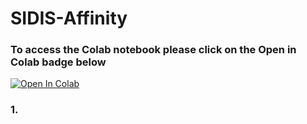 # SIDIS-Affinity

### To access the Colab notebook please click on the Open in Colab badge below

[![Open In Colab](https://colab.research.google.com/assets/colab-badge.svg)](https://colab.research.google.com/drive/1J8P8YF2uBUELVEDCNzW7oh8_l8EB0jhX?usp=sharing)

### 1. 
